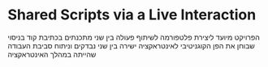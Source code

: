 # Shared Scripts via a Live Interaction

הפרויקט מיועד ליצירת פלטפורמה לשיתוף פעולה בין שני מתכנתים בכתיבת קוד בניסוי שבוחן את הפן הקוגניטיבי לאינטראקציה ישירה בין שני נבדקים וניתוח סביבת העבודה שהייתה במהלך האינטראקציה

